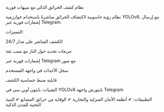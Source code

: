 نظام كشف الحرائق الذكي مع تنبيهات فورية

نظام رؤية حاسوبية لاكتشاف الحرائق مباشرةً باستخدام خوارزمية YOLOv8، مع إرسال إشعارات فورية عبر Telegram.

المميزات:

الكشف المباشر على مدار 24/7

مربعات تحديد حول النار مع نسب ثقة

إشعارات فورية عبر Telegram مع صور

سجل الأحداث في واجهة المستخدم

قابلية ضبط حساسية الكشف

التقنيات:
بايثون أوبن سي في YOLOv8 بايتورش واجهة Telegram

التطبيقات:
✔ أنظمة الأمان المنزلية والتجارية
✔ الوقاية من حرائق المصانع
✔ البنية التحتية للمدن الذكية
